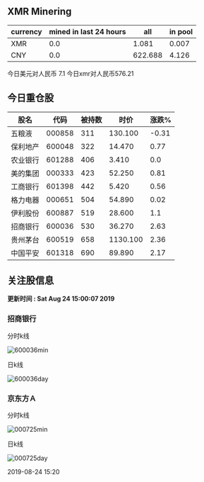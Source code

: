 ## XMR Minering

|currency|mined in last 24 hours|all|in pool|
|---|---|---|---|
|XMR|0.0|1.081|0.007|
|CNY|0.0|622.688|4.126|

今日美元对人民币 7.1	今日xmr对人民币576.21


## 今日重仓股 

|股名|代码|被持数|时价|涨跌%|
|---|---|---|---|---|
|五粮液|000858|311|130.100|-0.31|
|保利地产|600048|322|14.470|0.77|
|农业银行|601288|406|3.410|0.0|
|美的集团|000333|423|52.250|0.81|
|工商银行|601398|442|5.420|0.56|
|格力电器|000651|504|54.890|0.02|
|伊利股份|600887|519|28.600|1.1|
|招商银行|600036|530|36.270|2.63|
|贵州茅台|600519|658|1130.100|2.36|
|中国平安|601318|690|89.890|2.17|

## 关注股信息
**更新时间 : Sat Aug 24 15:00:07 2019**
### 招商银行 
分时k线

![600036min](http://image.sinajs.cn/newchart/min/n/sh600036.gif)

日k线

![600036day](http://image.sinajs.cn/newchart/daily/n/sh600036.gif)

### 京东方Ａ 
分时k线

![000725min](http://image.sinajs.cn/newchart/min/n/sz000725.gif)

日k线

![000725day](http://image.sinajs.cn/newchart/daily/n/sz000725.gif)

2019-08-24 15:20